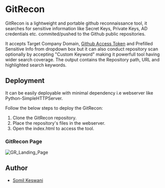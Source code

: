 # GitRecon
GitRecon is a lightweight and portable github reconnaissance tool, it searches for sensitive information like Secret Keys, Private Keys, AD credentials etc. commited/pushed to the Github public repositories.

It accepts Target Company Domain, <a href="https://docs.github.com/en/authentication/keeping-your-account-and-data-secure/managing-your-personal-access-tokens" target="_blank">Github Access Token</a> and Prefilled Sensitive Info from dropdown box but it can also conduct repository scan optionally by accepting "Custom Keyword" making it powerfull tool having wider search coverage. The output contains the Repository path, URL and highlighted search keywords.

## Deployment
It can be easily deployable with minimal dependency i.e webserver like Python-SimpleHTTPServer.

Follow the below steps to deploy the GitRecon:
1. Clone the GitRecon repository.
2. Place the repository's files in the webserver.
3. Open the index.html to access the tool.

### GitRecon Page
![GR_Landing_Page](https://github.com/Somil-Keswani/GitRecon/assets/30586163/1c26b1ea-afc5-4a31-aa88-20044587a11c)

## Author
* [Somil Keswani](https://www.linkedin.com/in/somil-keswani/)

